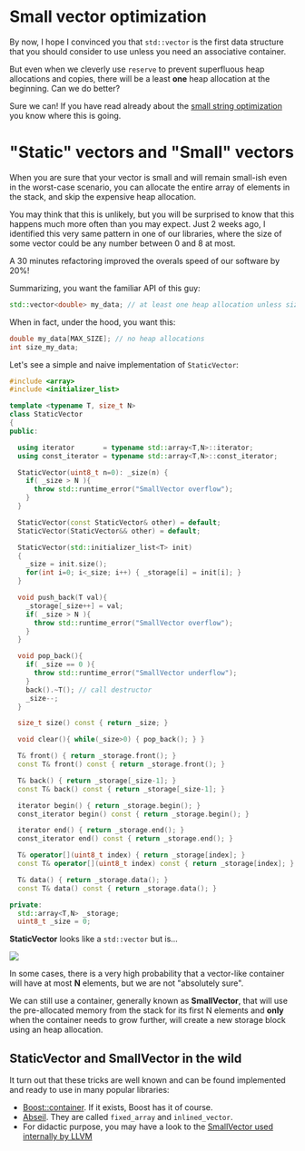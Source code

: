 # Small vector optimization 

By now, I hope I convinced you that `std::vector` is the first data structure that you should consider to use unless you need an associative container.

But even when we cleverly use `reserve` to prevent superfluous heap allocations and copies, there will be a least **one** heap allocation at the beginning. Can we do better? 

Sure we can! If you have read already about the [small string optimization](./small_strings.md) you know where this is going.

# "Static" vectors and "Small" vectors

When you are sure that your vector is small and will remain small-ish even in the worst-case scenario, you can allocate the entire array of elements in the stack, and skip the expensive heap allocation.

You may think that this is unlikely, but you will be surprised to know that this happens much more often than you may expect. Just 2 weeks ago, I identified this very same pattern in one of our libraries, where the size of some vector could be any number between 0 and 8 at most.

A 30 minutes refactoring improved the overals speed of our software by 20%!

Summarizing, you want the familiar API of this guy:
```C++
std::vector<double> my_data; // at least one heap allocation unless size is 0 
```
When in fact, under the hood, you want this:
```C++
double my_data[MAX_SIZE]; // no heap allocations 
int size_my_data;
```

Let's see a simple and naive implementation of `StaticVector`:

```C++
#include <array>
#include <initializer_list>

template <typename T, size_t N>
class StaticVector
{
public:

  using iterator       = typename std::array<T,N>::iterator;
  using const_iterator = typename std::array<T,N>::const_iterator;

  StaticVector(uint8_t n=0): _size(n) {
    if( _size > N ){
      throw std::runtime_error("SmallVector overflow");
    }
  }

  StaticVector(const StaticVector& other) = default;
  StaticVector(StaticVector&& other) = default;

  StaticVector(std::initializer_list<T> init)
  {
    _size = init.size();
    for(int i=0; i<_size; i++) { _storage[i] = init[i]; }
  }

  void push_back(T val){
    _storage[_size++] = val;
    if( _size > N ){
      throw std::runtime_error("SmallVector overflow");
    }
  }

  void pop_back(){
    if( _size == 0 ){
      throw std::runtime_error("SmallVector underflow");
    }
    back().~T(); // call destructor
    _size--;
  }

  size_t size() const { return _size; }

  void clear(){ while(_size>0) { pop_back(); } }

  T& front() { return _storage.front(); }
  const T& front() const { return _storage.front(); }

  T& back() { return _storage[_size-1]; }
  const T& back() const { return _storage[_size-1]; }

  iterator begin() { return _storage.begin(); }
  const_iterator begin() const { return _storage.begin(); }

  iterator end() { return _storage.end(); }
  const_iterator end() const { return _storage.end(); }

  T& operator[](uint8_t index) { return _storage[index]; }
  const T& operator[](uint8_t index) const { return _storage[index]; }

  T& data() { return _storage.data(); }
  const T& data() const { return _storage.data(); }

private:
  std::array<T,N> _storage;
  uint8_t _size = 0;

```

**StaticVector** looks like a `std::vector` but is...

![](img/inconceivably.jpg)

In some cases, there is a very high probability that a vector-like container will have at most **N** elements, but we are not "absolutely sure".

We can still use a container, generally known as **SmallVector**, that will use the pre-allocated  memory from the stack for its first N elements and **only** when the container needs to grow further, will create a new storage block using an heap allocation.

## StaticVector and SmallVector in the wild

It turn out that these tricks are well known and can be found implemented and ready to use in many popular libraries:

- [Boost::container](https://www.boost.org/doc/libs/1_73_0/doc/html/container.html). If it exists, Boost has it of course.
- [Abseil](https://github.com/abseil/abseil-cpp/tree/master/absl/container). They are called `fixed_array` and `inlined_vector`. 
- For didactic purpose, you may have a look to the [SmallVector used internally by LLVM](https://github.com/llvm/llvm-project/blob/master/llvm/include/llvm/ADT/SmallVector.h)

